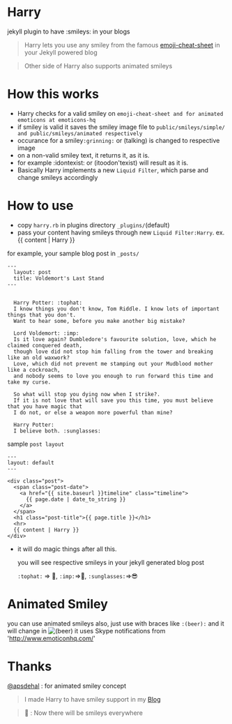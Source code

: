 Harry
=====
jekyll plugin to have :smileys: in your blogs

> Harry lets you use any smiley from the famous [emoji-cheat-sheet](http://www.emoji-cheat-sheet.com) in your Jekyll powered blog

> Other side of Harry also supports animated smileys

How this works
==============
* Harry checks for a valid smiley on `emoji-cheat-sheet and for animated emoticons at emoticons-hq`
* if smiley is valid it saves the smiley image file to `public/smileys/simple/ and public/smileys/animated respectively`
* occurance for a smiley`:grinning:` or (talking)  is changed to respective image
* on a non-valid smiley text, it returns it, as it is.
* for example :idontexist: or (itoodon'texist)  will result as it is.
* Basically Harry implements a new `Liquid Filter`, which parse and change smileys accordingly

How to use
==========
* copy `harry.rb` in plugins directory `_plugins/`(default)
* pass your content having smileys through new `Liquid Filter:Harry`. ex. {{ content | Harry }}

for example, your sample blog post in `_posts/`

    ---
      layout: post
      title: Voldemort's Last Stand
    ---
      
      
      Harry Potter: :tophat:
      I know things you don't know, Tom Riddle. I know lots of important things that you don't. 
      Want to hear some, before you make another big mistake?
      
      Lord Voldemort: :imp:
      Is it love again? Dumbledore's favourite solution, love, which he claimed conquered death,
      though love did not stop him falling from the tower and breaking like an old waxwork?
      Love, which did not prevent me stamping out your Mudblood mother like a cockroach,
      and nobody seems to love you enough to run forward this time and take my curse.
      
      So what will stop you dying now when I strike?.
      If it is not love that will save you this time, you must believe that you have magic that
      I do not, or else a weapon more powerful than mine?

      Harry Potter:
      I believe both. :sunglasses:
    
sample `post layout`

    ---
    layout: default
    ---
    
    <div class="post">
      <span class="post-date">
        <a href="{{ site.baseurl }}timeline" class="timeline">
          {{ page.date | date_to_string }}
        </a>
      </span>
      <h1 class="post-title">{{ page.title }}</h1>
      <hr>
      {{ content | Harry }}
    </div>
    

* it will do magic things after all this.
  
  you will see respective smileys in your jekyll generated blog post

  `:tophat:` => :tophat:, `:imp:`=>:imp:, `:sunglasses:`=>:sunglasses:

Animated Smiley
===============
you can use animated smileys also, just use with braces like `:(beer):` and it will change in <img src='http://www.emoticonhq.com/images/Skype/beer.gif' title='(beer)'>
it uses Skype notifications from 'http://www.emoticonhq.com/'

Thanks
======
[@apsdehal](https://github.com/apsdehal) : for animated smiley concept

> I made Harry to have smiley support in my [Blog](https://pravj.github.io)

> :santa: : Now there will be smileys everywhere
